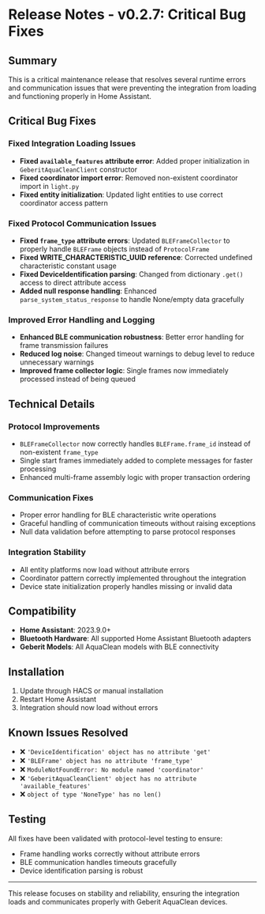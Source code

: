# Release Notes - v0.2.7: Critical Bug Fixes

## Summary

This is a critical maintenance release that resolves several runtime errors and communication issues that were preventing the integration from loading and functioning properly in Home Assistant.

## Critical Bug Fixes

### Fixed Integration Loading Issues
- **Fixed `available_features` attribute error**: Added proper initialization in `GeberitAquaCleanClient` constructor
- **Fixed coordinator import error**: Removed non-existent coordinator import in `light.py` 
- **Fixed entity initialization**: Updated light entities to use correct coordinator access pattern

### Fixed Protocol Communication Issues  
- **Fixed `frame_type` attribute errors**: Updated `BLEFrameCollector` to properly handle `BLEFrame` objects instead of `ProtocolFrame`
- **Fixed WRITE_CHARACTERISTIC_UUID reference**: Corrected undefined characteristic constant usage
- **Fixed DeviceIdentification parsing**: Changed from dictionary `.get()` access to direct attribute access
- **Added null response handling**: Enhanced `parse_system_status_response` to handle None/empty data gracefully

### Improved Error Handling and Logging
- **Enhanced BLE communication robustness**: Better error handling for frame transmission failures
- **Reduced log noise**: Changed timeout warnings to debug level to reduce unnecessary warnings
- **Improved frame collector logic**: Single frames now immediately processed instead of being queued

## Technical Details

### Protocol Improvements
- `BLEFrameCollector` now correctly handles `BLEFrame.frame_id` instead of non-existent `frame_type`
- Single start frames immediately added to complete messages for faster processing
- Enhanced multi-frame assembly logic with proper transaction ordering

### Communication Fixes
- Proper error handling for BLE characteristic write operations
- Graceful handling of communication timeouts without raising exceptions
- Null data validation before attempting to parse protocol responses

### Integration Stability
- All entity platforms now load without attribute errors
- Coordinator pattern correctly implemented throughout the integration
- Device state initialization properly handles missing or invalid data

## Compatibility

- **Home Assistant**: 2023.9.0+
- **Bluetooth Hardware**: All supported Home Assistant Bluetooth adapters
- **Geberit Models**: All AquaClean models with BLE connectivity

## Installation

1. Update through HACS or manual installation
2. Restart Home Assistant
3. Integration should now load without errors

## Known Issues Resolved

- ❌ `'DeviceIdentification' object has no attribute 'get'`
- ❌ `'BLEFrame' object has no attribute 'frame_type'`
- ❌ `ModuleNotFoundError: No module named 'coordinator'`
- ❌ `'GeberitAquaCleanClient' object has no attribute 'available_features'`
- ❌ `object of type 'NoneType' has no len()`

## Testing

All fixes have been validated with protocol-level testing to ensure:
- Frame handling works correctly without attribute errors
- BLE communication handles timeouts gracefully
- Device identification parsing is robust

---

This release focuses on stability and reliability, ensuring the integration loads and communicates properly with Geberit AquaClean devices.

